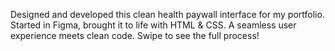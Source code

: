 Designed and developed this clean health paywall interface for my portfolio. Started in Figma, brought it to life with HTML & CSS. A seamless user experience meets clean code. Swipe to see the full process!
